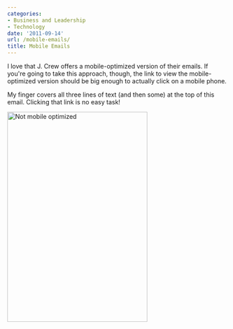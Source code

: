 ```yaml
---
categories:
- Business and Leadership
- Technology
date: '2011-09-14'
url: /mobile-emails/
title: Mobile Emails
---
```


I love that J. Crew offers a mobile-optimized version of their emails. If you're going to take this approach, though, the link to view the mobile-optimized version should be big enough to actually click on a mobile phone.

My finger covers all three lines of text (and then some) at the top of this email. Clicking that link is no easy task!

<img src="https://gomakethings.com/wp-content/uploads/2011/09/JCrew.png" alt="Not mobile optimized" title="Not mobile optimized" width="320" height="480" class="aligncenter size-full wp-image-1187" />